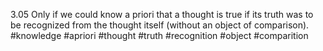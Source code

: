 3.05 Only if we could know a priori that a thought is true if its truth was to be recognized from the thought itself (without an object of comparison).
#knowledge #apriori #thought #truth #recognition #object #comparition 